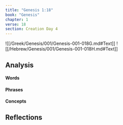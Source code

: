 ```yaml
---
title: "Genesis 1:18"
book: "Genesis"
chapter: 1
verse: 18
section: Creation Day 4
---
```

![[/Greek/Genesis/001/Genesis-001-018G.md#Text]]
![[/Hebrew/Genesis/001/Genesis-001-018H.md#Text]]

## Analysis

#### Words

#### Phrases

#### Concepts

## Reflections
